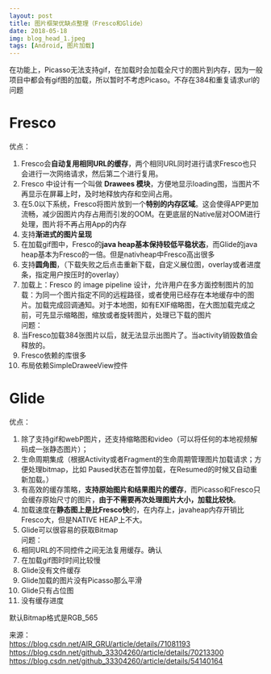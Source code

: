 ```yaml
---
layout: post
title: 图片框架优缺点整理（Fresco和Glide）
date: 2018-05-18
img: blog_head_1.jpeg 
tags: [Android, 图片加载]
---
```



在功能上，Picasso无法支持gif，在加载时会加载全尺寸的图片到内存，因为一般项目中都会有gif图的加载，所以暂时不考虑Picaso。不存在384和重复请求url的问题

# Fresco 
优点：  
1. Fresco会**自动复用相同URL的缓存**，两个相同URL同时进行请求Fresco也只会进行一次网络请求，然后第二个进行复用。  
2. Fresco 中设计有一个叫做 **Drawees 模块**，方便地显示loading图，当图片不再显示在屏幕上时，及时地释放内存和空间占用。  
3. 在5.0以下系统，Fresco将图片放到一个**特别的内存区域**。这会使得APP更加流畅，减少因图片内存占用而引发的OOM。在更底层的Native层对OOM进行处理，图片将不再占用App的内存  
4. 支持**渐进式的图片呈现**    
5. 在加载gif图中，Fresco的**java heap基本保持较低平稳状态**，而Glide的java heap基本为Fresco的一倍。但是nativheap中Fresco高出很多
6. 支持**圆角图**，（下载失败之后点击重新下载，自定义展位图，overlay或者进度条，指定用户按压时的overlay）
7. 加载上：Fresco 的 image pipeline 设计，允许用户在多方面控制图片的加载：为同一个图片指定不同的远程路径，或者使用已经存在本地缓存中的图片。加载完成回调通知。对于本地图，如有EXIF缩略图，在大图加载完成之前，可先显示缩略图，缩放或者旋转图片，处理已下载的图片  
问题：  
1. 当Fresco加载384张图片以后，就无法显示出图片了。当activity销毁数值会释放的。  
2. Fresco依赖的库很多  
3. 布局依赖SimpleDraweeView控件

# Glide  
优点：  
1. 除了支持gif和webP图片，还支持缩略图和video（可以将任何的本地视频解码成一张静态图片）；  
2. 生命周期集成（根据Activity或者Fragment的生命周期管理图片加载请求；方便处理bitmap，比如 Paused状态在暂停加载，在Resumed的时候又自动重新加载。）    
3. 有高效的缓存策略，**支持原始图片和结果图片的缓存**，而Picasso和Fresco只会缓存原始尺寸的图片，**由于不需要再次处理图片大小，加载比较快**。
4. 加载速度在**静态图上是比Fresco快**的，在内存上，javaheap内存开销比Fresco大，但是NATIVE HEAP上不大。  
5. Glide可以很容易的获取Bitmap  
问题：  
1. 相同URL的不同控件之间无法复用缓存。确认  
2. 在加载gif图时时间比较慢  
3. Glide没有文件缓存  
4. Glide加载的图片没有Picasso那么平滑  
5. Glide只有占位图  
6. 没有缓存进度  
  
默认Bitmap格式是RGB_565 

来源：  
https://blog.csdn.net/AIR_GRU/article/details/71081193
https://blog.csdn.net/github_33304260/article/details/70213300
https://blog.csdn.net/github_33304260/article/details/54140164

